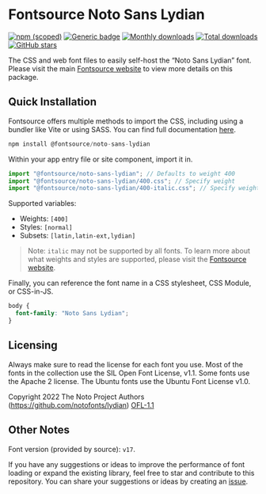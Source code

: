# Fontsource Noto Sans Lydian

[![npm (scoped)](https://img.shields.io/npm/v/@fontsource/noto-sans-lydian?color=brightgreen)](https://www.npmjs.com/package/@fontsource/noto-sans-lydian) [![Generic badge](https://img.shields.io/badge/fontsource-passing-brightgreen)](https://github.com/fontsource/fontsource) [![Monthly downloads](https://badgen.net/npm/dm/@fontsource/noto-sans-lydian)](https://github.com/fontsource/fontsource) [![Total downloads](https://badgen.net/npm/dt/@fontsource/noto-sans-lydian)](https://github.com/fontsource/fontsource) [![GitHub stars](https://img.shields.io/github/stars/fontsource/fontsource.svg?style=social&label=Star)](https://github.com/fontsource/fontsource/stargazers)

The CSS and web font files to easily self-host the “Noto Sans Lydian” font. Please visit the main [Fontsource website](https://fontsource.org/fonts/noto-sans-lydian) to view more details on this package.

## Quick Installation

Fontsource offers multiple methods to import the CSS, including using a bundler like Vite or using SASS. You can find full documentation [here](https://fontsource.org/docs/getting-started/introduction).

```javascript
npm install @fontsource/noto-sans-lydian
```

Within your app entry file or site component, import it in.

```javascript
import "@fontsource/noto-sans-lydian"; // Defaults to weight 400
import "@fontsource/noto-sans-lydian/400.css"; // Specify weight
import "@fontsource/noto-sans-lydian/400-italic.css"; // Specify weight and style
```

Supported variables:
- Weights: `[400]`
- Styles: `[normal]`
- Subsets: `[latin,latin-ext,lydian]`

> Note: `italic` may not be supported by all fonts. To learn more about what weights and styles are supported, please visit the [Fontsource website](https://fontsource.org/fonts/noto-sans-lydian).

Finally, you can reference the font name in a CSS stylesheet, CSS Module, or CSS-in-JS.

```css
body {
  font-family: "Noto Sans Lydian";
}
```

## Licensing
Always make sure to read the license for each font you use. Most of the fonts in the collection use the SIL Open Font License, v1.1. Some fonts use the Apache 2 license. The Ubuntu fonts use the Ubuntu Font License v1.0.

Copyright 2022 The Noto Project Authors (https://github.com/notofonts/lydian)
[OFL-1.1](http://scripts.sil.org/OFL)

## Other Notes
Font version (provided by source): `v17`.

If you have any suggestions or ideas to improve the performance of font loading or expand the existing library, feel free to star and contribute to this repository. You can share your suggestions or ideas by creating an [issue](https://github.com/fontsource/fontsource/issues).